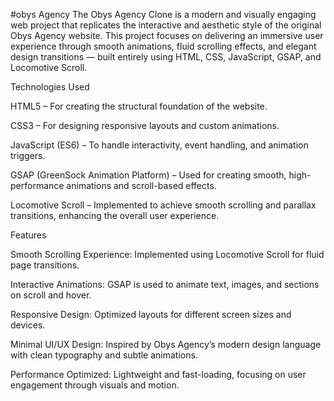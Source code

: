 #obys Agency
The Obys Agency Clone is a modern and visually engaging web project that replicates the interactive and aesthetic style of the original Obys Agency website. 
This project focuses on delivering an immersive user experience through smooth animations, fluid scrolling effects, and elegant design transitions — built 
entirely using HTML, CSS, JavaScript, GSAP, and Locomotive Scroll.

Technologies Used

HTML5 – For creating the structural foundation of the website.

CSS3 – For designing responsive layouts and custom animations.

JavaScript (ES6) – To handle interactivity, event handling, and animation triggers.

GSAP (GreenSock Animation Platform) – Used for creating smooth, high-performance animations and scroll-based effects.

Locomotive Scroll – Implemented to achieve smooth scrolling and parallax transitions, enhancing the overall user experience.


Features

Smooth Scrolling Experience: Implemented using Locomotive Scroll for fluid page transitions.

Interactive Animations: GSAP is used to animate text, images, and sections on scroll and hover.

Responsive Design: Optimized layouts for different screen sizes and devices.

Minimal UI/UX Design: Inspired by Obys Agency’s modern design language with clean typography and subtle animations.

Performance Optimized: Lightweight and fast-loading, focusing on user engagement through visuals and motion.
